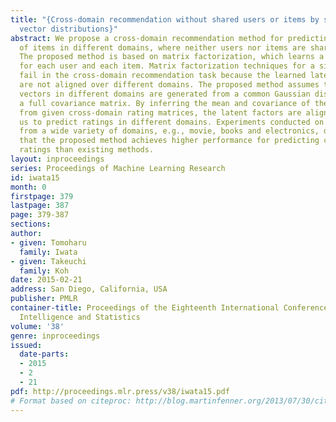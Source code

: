 ```yaml
---
title: "{Cross-domain recommendation without shared users or items by sharing latent
  vector distributions}"
abstract: We propose a cross-domain recommendation method for predicting the ratings
  of items in different domains, where neither users nor items are shared across domains.
  The proposed method is based on matrix factorization, which learns a latent vector
  for each user and each item. Matrix factorization techniques for a single-domain
  fail in the cross-domain recommendation task because the learned latent vectors
  are not aligned over different domains. The proposed method assumes that latent
  vectors in different domains are generated from a common Gaussian distribution with
  a full covariance matrix. By inferring the mean and covariance of the common Gaussian
  from given cross-domain rating matrices, the latent factors are aligned, which enables
  us to predict ratings in different domains. Experiments conducted on rating datasets
  from a wide variety of domains, e.g., movie, books and electronics, demonstrate
  that the proposed method achieves higher performance for predicting cross-domain
  ratings than existing methods.
layout: inproceedings
series: Proceedings of Machine Learning Research
id: iwata15
month: 0
firstpage: 379
lastpage: 387
page: 379-387
sections: 
author:
- given: Tomoharu
  family: Iwata
- given: Takeuchi
  family: Koh
date: 2015-02-21
address: San Diego, California, USA
publisher: PMLR
container-title: Proceedings of the Eighteenth International Conference on Artificial
  Intelligence and Statistics
volume: '38'
genre: inproceedings
issued:
  date-parts:
  - 2015
  - 2
  - 21
pdf: http://proceedings.mlr.press/v38/iwata15.pdf
# Format based on citeproc: http://blog.martinfenner.org/2013/07/30/citeproc-yaml-for-bibliographies/
---
```

